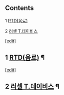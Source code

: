 ## Contents

    

1 [RTD(음료)](RTD%28%EC%9D%8C%EB%A3%8C%29.md)

2 [러셀 T.데이비스](%EB%9F%AC%EC%85%80%20T.%20%EB%8D%B0%EC%9D%B4%EB%B9%84%EC%8A%A4.md)

[[edit](http://rigvedawiki.net/r1/wiki.php/RTD?action=edit&section=1)]

## 1 [RTD(음료)](RTD%28%EC%9D%8C%EB%A3%8C%29.md) ¶

[[edit](http://rigvedawiki.net/r1/wiki.php/RTD?action=edit&section=2)]

## 2 [러셀 T.데이비스](%EB%9F%AC%EC%85%80%20T.%20%EB%8D%B0%EC%9D%B4%EB%B9%84%EC%8A%A4.md) ¶

